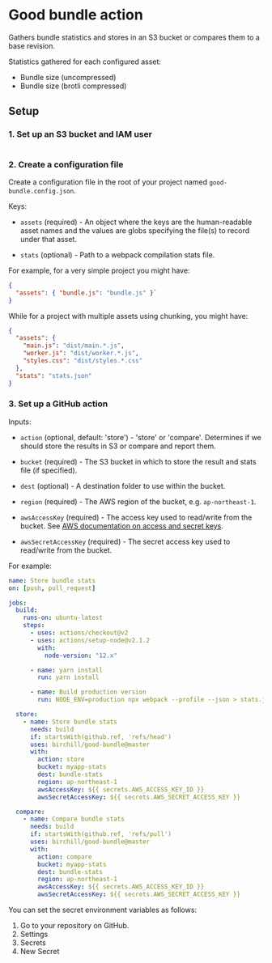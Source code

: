 # Good bundle action

Gathers bundle statistics and stores in an S3 bucket or compares them to a base revision.

Statistics gathered for each configured asset:

- Bundle size (uncompressed)
- Bundle size (brotli compressed)

## Setup

### 1. Set up an S3 bucket and IAM user

```yaml

```

### 2. Create a configuration file

Create a configuration file in the root of your project named `good-bundle.config.json`.

Keys:

- `assets` (required) - An object where the keys are the human-readable asset
  names and the values are globs specifying the file(s) to record under that asset.

- `stats` (optional) - Path to a webpack compilation stats file.

For example, for a very simple project you might have:

```json
{
  "assets": { "bundle.js": "bundle.js" }`
}
```

While for a project with multiple assets using chunking, you might have:

```json
{
  "assets": {
    "main.js": "dist/main.*.js",
    "worker.js": "dist/worker.*.js",
    "styles.css": "dist/styles.*.css"
  },
  "stats": "stats.json"
}
```

### 3. Set up a GitHub action

Inputs:

- `action` (optional, default: 'store') - 'store' or 'compare'.
  Determines if we should store the results in S3 or compare and report them.

- `bucket` (required) - The S3 bucket in which to store the result and stats file
  (if specified).

- `dest` (optional) - A destination folder to use within the bucket.

- `region` (required) - The AWS region of the bucket, e.g. `ap-northeast-1`.

- `awsAccessKey` (required) - The access key used to read/write from the
  bucket. See [AWS documentation on access and secret
  keys](https://docs.aws.amazon.com/general/latest/gr/aws-sec-cred-types.html#access-keys-and-secret-access-keys).

- `awsSecretAccessKey` (required) - The secret access key used to read/write
  from the bucket.

For example:

```yaml
name: Store bundle stats
on: [push, pull_request]

jobs:
  build:
    runs-on: ubuntu-latest
    steps:
      - uses: actions/checkout@v2
      - uses: actions/setup-node@v2.1.2
        with:
          node-version: "12.x"

      - name: yarn install
        run: yarn install

      - name: Build production version
        run: NODE_ENV=production npx webpack --profile --json > stats.json

  store:
    - name: Store bundle stats
      needs: build
      if: startsWith(github.ref, 'refs/head')
      uses: birchill/good-bundle@master
      with:
        action: store
        bucket: myapp-stats
        dest: bundle-stats
        region: ap-northeast-1
        awsAccessKey: ${{ secrets.AWS_ACCESS_KEY_ID }}
        awsSecretAccessKey: ${{ secrets.AWS_SECRET_ACCESS_KEY }}

  compare:
    - name: Compare bundle stats
      needs: build
      if: startsWith(github.ref, 'refs/pull')
      uses: birchill/good-bundle@master
      with:
        action: compare
        bucket: myapp-stats
        dest: bundle-stats
        region: ap-northeast-1
        awsAccessKey: ${{ secrets.AWS_ACCESS_KEY_ID }}
        awsSecretAccessKey: ${{ secrets.AWS_SECRET_ACCESS_KEY }}
```

You can set the secret environment variables as follows:

1.  Go to your repository on GitHub.
1.  Settings
1.  Secrets
1.  New Secret
